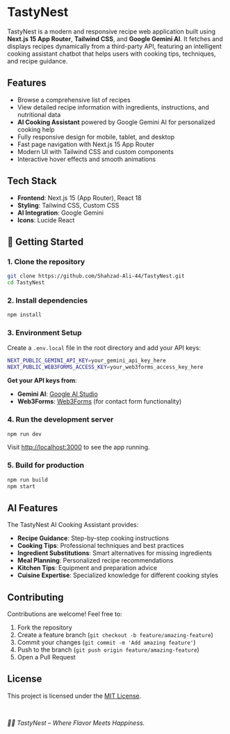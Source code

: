 # TastyNest 

TastyNest is a modern and responsive recipe web application built using **Next.js 15 App Router**, **Tailwind CSS**, and **Google Gemini AI**. It fetches and displays recipes dynamically from a third-party API, featuring an intelligent cooking assistant chatbot that helps users with cooking tips, techniques, and recipe guidance.

##  Features

-  Browse a comprehensive list of recipes
-  View detailed recipe information with ingredients, instructions, and nutritional data
-  **AI Cooking Assistant** powered by Google Gemini AI for personalized cooking help
-  Fully responsive design for mobile, tablet, and desktop
-  Fast page navigation with Next.js 15 App Router
-  Modern UI with Tailwind CSS and custom components
-  Interactive hover effects and smooth animations

##  Tech Stack

- **Frontend**: Next.js 15 (App Router), React 18
- **Styling**: Tailwind CSS, Custom CSS
- **AI Integration**: Google Gemini
- **Icons**: Lucide React


## 🔧 Getting Started

### 1. Clone the repository

```bash
git clone https://github.com/Shahzad-Ali-44/TastyNest.git
cd TastyNest
```

### 2. Install dependencies

```bash
npm install
```

### 3. Environment Setup

Create a `.env.local` file in the root directory and add your API keys:

```bash
NEXT_PUBLIC_GEMINI_API_KEY=your_gemini_api_key_here
NEXT_PUBLIC_WEB3FORMS_ACCESS_KEY=your_web3forms_access_key_here
```

**Get your API keys from**:
- **Gemini AI**: [Google AI Studio](https://makersuite.google.com/app/apikey)
- **Web3Forms**: [Web3Forms](https://web3forms.com/) (for contact form functionality)

### 4. Run the development server

```bash
npm run dev
```

Visit [http://localhost:3000](http://localhost:3000) to see the app running.

### 5. Build for production

```bash
npm run build
npm start
```


##  AI Features

The TastyNest AI Cooking Assistant provides:

- **Recipe Guidance**: Step-by-step cooking instructions
- **Cooking Tips**: Professional techniques and best practices
- **Ingredient Substitutions**: Smart alternatives for missing ingredients
- **Meal Planning**: Personalized recipe recommendations
- **Kitchen Tips**: Equipment and preparation advice
- **Cuisine Expertise**: Specialized knowledge for different cooking styles




##  Contributing

Contributions are welcome! Feel free to:

1. Fork the repository
2. Create a feature branch (`git checkout -b feature/amazing-feature`)
3. Commit your changes (`git commit -m 'Add amazing feature'`)
4. Push to the branch (`git push origin feature/amazing-feature`)
5. Open a Pull Request

##  License

This project is licensed under the [MIT License](LICENSE).

<br/>

*🧑‍🍳 TastyNest – Where Flavor Meets Happiness.*




